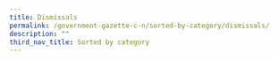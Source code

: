 ```yaml
---
title: Dismissals
permalink: /government-gazette-c-n/sorted-by-category/dismissals/
description: ""
third_nav_title: Sorted by category
---
```

